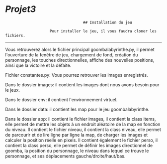 # *Projet3*

                                       ## Installation du jeu

                        Pour installer le jeu, il vous faudra cloner les fichiers. 

_____________________________________________________________________________________

Vous retrouverez alors le fichier principal goombalabyrinthe.py, il permet l'ouverture de la fenêtre de jeu, chargement de fond, création du personnage,  les touches directionnelles,  affiche des nouvelles positions, ainsi que la victoire et la défaite.

Fichier constantes.py: Vous pourrez retrouver les images enregistrés.

Dans le dossier images: il contient les images dont nous avons besoin pour le jeux.

Dans le dossier env: il contient l'environnement virtuel.

Dans le dossier data: il contient les map pour le jeu goombalabyrinthe.

Dans le dossier app: il contient le fichier images, il contient la class items, elle permet de mettre les objets à un endroit aléatoire de la map en fonction du niveau.
Il contient le fichier niveau, il contient la class niveau, elle permet de parcourir et de lire ligne par ligne la map, de charger les images et calculer la position réelle en pixels.
Il contient également le fichier perso, il contient la class perso, elle permet de définir les images directionnel de goomba, la position du personnage, le niveau dans lequel ce trouve le personnage, et ses déplacements gauche/droite/haut/bas.